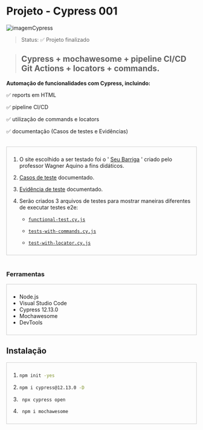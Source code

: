 # Projeto - Cypress 001 

<p align="left"> <img src="https://guisalmeida.com/static/d625d911d0062643ecc86729b8ecf061/b5381/cypress-cover.png" alt="imagemCypress" /> </p>

>Status: ✅ Projeto finalizado

>## Cypress + mochawesome + pipeline CI/CD Git Actions + locators + commands. 

 **Automação de funcionalidades com Cypress, incluindo:**

✅ reports em HTML 

✅ pipeline CI/CD

✅ utilização de commands e locators

✅ documentação (Casos de testes e Evidências)

<br>
<div style="border: 1px solid #ccc; padding: 10px;">

1. O site escolhido a ser testado foi o ' [Seu Barriga](https://barrigareact.wcaquino.me/login) '  criado pelo professor Wagner Aquino a fins didáticos.

2. [Casos de teste](https://docs.google.com/spreadsheets/d/1LnYMWvuqOVjX44v0KjdlTlnldO5o7Kur/edit?usp=sharing&ouid=104686743245628511880&rtpof=true&sd=true) documentado.

3. [ Evidência de teste](https://docs.google.com/document/d/1WKwj7pamYH3jnRUpH949W1j4HtR5G6bXc4FZLZpVJOE/edit?usp=sharing) documentado. 

4. Serão criados 3 arquivos de testes para mostrar maneiras diferentes de executar testes e2e:
   
    - [`functional-test.cy.js`](cypress/e2e/functional-tests.cy.js)

    - [`tests-with-commands.cy.js`](cypress/e2e/tests-with-commands.cy.js)
    - [`test-with-locator.cy.js`](cypress/e2e/tests-with-locator.cy.js)
</div>
<br>

### Ferramentas

<div style="border: 1px solid #ccc; padding: 10px;">

- Node.js
- Visual Studio Code
- Cypress 12.13.0
- Mochawesome
- DevTools
</div>

## Instalação

<div style="border: 1px solid #ccc; padding: 10px;">

1. 
    ```bash
    npm init -yes
    ```
2. 
    ```bash
    npm i cypress@12.13.0 -D
    ```
3. ``` js
    npx cypress open
    ```
4. ```js
    npm i mochawesome
    ```

</div>
 
